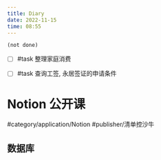 ```yaml
---
title: Diary
date: 2022-11-15
time: 08:55
---
```


```tasks
(not done)
```

- [ ] #task 整理家庭消费
- [ ] #task 查询工签, 永居签证的申请条件


# Notion 公开课

#category/application/Notion #publisher/清单控沙牛

## 数据库


